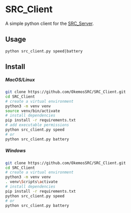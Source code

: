# SRC_Client

A simple python client for the [SRC_Server](https://github.com/OkemosSRC/SRC_Server).

## Usage

```
python src_client.py speed|battery
```

## Install

##### MacOS/Linux

```bash
git clone https://github.com/OkemosSRC/SRC_Client.git
cd SRC_Client
# create a virtual environment
python3 -m venv venv
source venv/bin/activate
# install dependencies
pip install -r requirements.txt
# add executable permissions
python src_client.py speed
# or 
python src_client.py battery
```

##### Windows

```bash
git clone https://github.com/OkemosSRC/SRC_Client.git
cd SRC_Client
# create a virtual environment
python3 -m venv venv
. venv\Scripts\activate
# install dependencies
pip install -r requirements.txt
python src_client.py speed
# or 
python src_client.py battery
```

